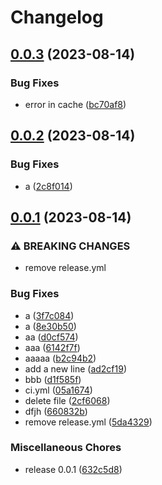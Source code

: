 # Changelog

## [0.0.3](https://github.com/hyrrot/ligne/compare/v0.0.2...v0.0.3) (2023-08-14)


### Bug Fixes

* error in cache ([bc70af8](https://github.com/hyrrot/ligne/commit/bc70af858c2ebc7e90e9dee1fd991368f1600042))

## [0.0.2](https://github.com/hyrrot/ligne/compare/v0.0.1...v0.0.2) (2023-08-14)


### Bug Fixes

* a ([2c8f014](https://github.com/hyrrot/ligne/commit/2c8f01440240f819a69c95d47ea1fa4624f28a0d))

## [0.0.1](https://github.com/hyrrot/ligne/compare/v0.0.1...v0.0.1) (2023-08-14)


### ⚠ BREAKING CHANGES

* remove release.yml

### Bug Fixes

* a ([3f7c084](https://github.com/hyrrot/ligne/commit/3f7c084095fb491048de61079e56d83150dfe4ec))
* a ([8e30b50](https://github.com/hyrrot/ligne/commit/8e30b50bb896f59d7b3e6b8ba83a95cbef405d5c))
* aa ([d0cf574](https://github.com/hyrrot/ligne/commit/d0cf57486d5af39b9276ab329413f774e76dec40))
* aaa ([6142f7f](https://github.com/hyrrot/ligne/commit/6142f7f2e162b6fb775405fb7e50f35e20e77d5d))
* aaaaa ([b2c94b2](https://github.com/hyrrot/ligne/commit/b2c94b25d636a817064f036fbe3844785a49d3c5))
* add a new line ([ad2cf19](https://github.com/hyrrot/ligne/commit/ad2cf190d70e9d40fe1320e535f79f24139606f8))
* bbb ([d1f585f](https://github.com/hyrrot/ligne/commit/d1f585fe03c982ad2a3c0ba9e3b30157437bbadc))
* ci.yml ([05a1674](https://github.com/hyrrot/ligne/commit/05a167493434b2e0a9372d5d643f7fb20f594ae3))
* delete file ([2cf6068](https://github.com/hyrrot/ligne/commit/2cf6068620fa6dfeabea87f200f80062cbfc713f))
* dfjh ([660832b](https://github.com/hyrrot/ligne/commit/660832bfd5eda045ab59568fb1777df2ee5643e5))
* remove release.yml ([5da4329](https://github.com/hyrrot/ligne/commit/5da4329646e0187d51ca009c4dfefa38e93b58e3))


### Miscellaneous Chores

* release 0.0.1 ([632c5d8](https://github.com/hyrrot/ligne/commit/632c5d888f5f30589edb3ce70e5ec375719a675a))
